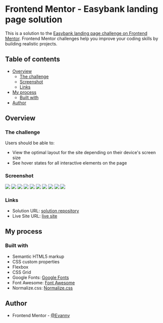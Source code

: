 # Frontend Mentor - Easybank landing page solution

This is a solution to the [Easybank landing page challenge on Frontend Mentor](https://www.frontendmentor.io/challenges/easybank-landing-page-WaUhkoDN). Frontend Mentor challenges help you improve your coding skills by building realistic projects.

## Table of contents

- [Overview](#overview)
  - [The challenge](#the-challenge)
  - [Screenshot](#screenshot)
  - [Links](#links)
- [My process](#my-process)
  - [Built with](#built-with)
- [Author](#author)

## Overview

### The challenge

Users should be able to:

- View the optimal layout for the site depending on their device's screen size
- See hover states for all interactive elements on the page

### Screenshot

![](./solution-screenshots/desktop_solution_screenshot1.png)
![](./solution-screenshots/desktop_solution_screenshot2.png)
![](./solution-screenshots/desktop_solution_screenshot3.png)
![](./solution-screenshots/desktop_solution_screenshot4.png)
![](./solution-screenshots/mobile_solution_screenshot1.png)
![](./solution-screenshots/mobile_solution_screenshot2.png)
![](./solution-screenshots/mobile_solution_screenshot3.png)
![](./solution-screenshots/mobile_solution_screenshot4.png)
![](./solution-screenshots/mobile_solution_screenshot5.png)
![](./solution-screenshots/mobile_solution_screenshot6.png)

### Links

- Solution URL: [solution repository](https://github.com/EdisonPadilla/easybank-landing-page-solution)
- Live Site URL: [live site](https://edisonpadilla.github.io/easybank-landing-page-solution/)

## My process

### Built with

- Semantic HTML5 markup
- CSS custom properties
- Flexbox
- CSS Grid
- Google Fonts: [Google Fonts](https://fonts.google.com/)
- Font Awesome: [Font Awesome](https://fontawesome.com/)
- Normalize.css: [Normalize.css](https://necolas.github.io/normalize.css/)

## Author

- Frontend Mentor - [@Evanny](https://www.frontendmentor.io/profile/Evanny)
